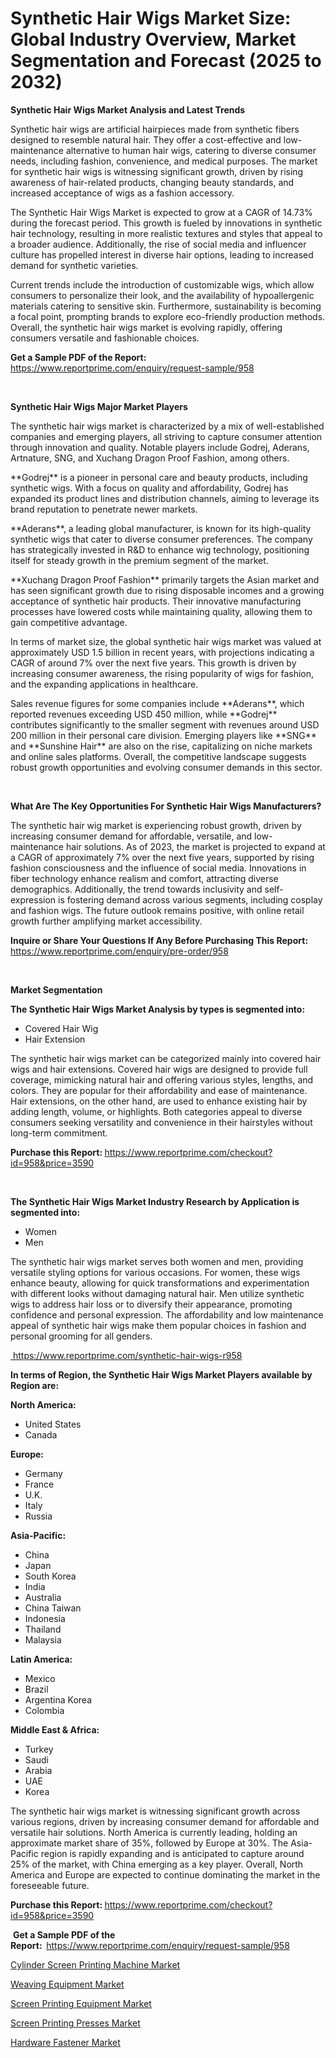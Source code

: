 <p><h1>Synthetic Hair Wigs Market Size: Global Industry Overview, Market Segmentation and Forecast (2025 to 2032)</h1></p><p><strong>Synthetic Hair Wigs Market Analysis and Latest Trends</strong></p>
<p><p>Synthetic hair wigs are artificial hairpieces made from synthetic fibers designed to resemble natural hair. They offer a cost-effective and low-maintenance alternative to human hair wigs, catering to diverse consumer needs, including fashion, convenience, and medical purposes. The market for synthetic hair wigs is witnessing significant growth, driven by rising awareness of hair-related products, changing beauty standards, and increased acceptance of wigs as a fashion accessory. </p><p>The Synthetic Hair Wigs Market is expected to grow at a CAGR of 14.73% during the forecast period. This growth is fueled by innovations in synthetic hair technology, resulting in more realistic textures and styles that appeal to a broader audience. Additionally, the rise of social media and influencer culture has propelled interest in diverse hair options, leading to increased demand for synthetic varieties.</p><p>Current trends include the introduction of customizable wigs, which allow consumers to personalize their look, and the availability of hypoallergenic materials catering to sensitive skin. Furthermore, sustainability is becoming a focal point, prompting brands to explore eco-friendly production methods. Overall, the synthetic hair wigs market is evolving rapidly, offering consumers versatile and fashionable choices.</p></p>
<p><strong>Get a Sample PDF of the Report:&nbsp;</strong> <a href="https://www.reportprime.com/enquiry/request-sample/958?utm_campaign=3116&utm_medium=2&utm_source=Github&utm_content=ia&utm_term=18032025&utm_id=synthetic-hair-wigs">https://www.reportprime.com/enquiry/request-sample/958</a></p>
<p>&nbsp;</p>
<p><strong>Synthetic Hair Wigs Major Market Players</strong></p>
<p><p>The synthetic hair wigs market is characterized by a mix of well-established companies and emerging players, all striving to capture consumer attention through innovation and quality. Notable players include Godrej, Aderans, Artnature, SNG, and Xuchang Dragon Proof Fashion, among others.</p><p>**Godrej** is a pioneer in personal care and beauty products, including synthetic wigs. With a focus on quality and affordability, Godrej has expanded its product lines and distribution channels, aiming to leverage its brand reputation to penetrate newer markets.</p><p>**Aderans**, a leading global manufacturer, is known for its high-quality synthetic wigs that cater to diverse consumer preferences. The company has strategically invested in R&D to enhance wig technology, positioning itself for steady growth in the premium segment of the market.</p><p>**Xuchang Dragon Proof Fashion** primarily targets the Asian market and has seen significant growth due to rising disposable incomes and a growing acceptance of synthetic hair products. Their innovative manufacturing processes have lowered costs while maintaining quality, allowing them to gain competitive advantage.</p><p>In terms of market size, the global synthetic hair wigs market was valued at approximately USD 1.5 billion in recent years, with projections indicating a CAGR of around 7% over the next five years. This growth is driven by increasing consumer awareness, the rising popularity of wigs for fashion, and the expanding applications in healthcare.</p><p>Sales revenue figures for some companies include **Aderans**, which reported revenues exceeding USD 450 million, while **Godrej** contributes significantly to the smaller segment with revenues around USD 200 million in their personal care division. Emerging players like **SNG** and **Sunshine Hair** are also on the rise, capitalizing on niche markets and online sales platforms. Overall, the competitive landscape suggests robust growth opportunities and evolving consumer demands in this sector.</p></p>
<p>&nbsp;</p>
<p><strong>What Are The Key Opportunities For Synthetic Hair Wigs Manufacturers?</strong></p>
<p><p>The synthetic hair wig market is experiencing robust growth, driven by increasing consumer demand for affordable, versatile, and low-maintenance hair solutions. As of 2023, the market is projected to expand at a CAGR of approximately 7% over the next five years, supported by rising fashion consciousness and the influence of social media. Innovations in fiber technology enhance realism and comfort, attracting diverse demographics. Additionally, the trend towards inclusivity and self-expression is fostering demand across various segments, including cosplay and fashion wigs. The future outlook remains positive, with online retail growth further amplifying market accessibility.</p></p>
<p><strong>Inquire or Share Your Questions If Any Before Purchasing This Report:</strong> <a href="https://www.reportprime.com/enquiry/pre-order/958?utm_campaign=3116&utm_medium=2&utm_source=Github&utm_content=ia&utm_term=18032025&utm_id=synthetic-hair-wigs">https://www.reportprime.com/enquiry/pre-order/958</a></p>
<p>&nbsp;</p>
<p><strong>Market Segmentation</strong></p>
<p><strong>The Synthetic Hair Wigs Market Analysis by types is segmented into:</strong></p>
<p><ul><li>Covered Hair Wig</li><li>Hair Extension</li></ul></p>
<p><p>The synthetic hair wigs market can be categorized mainly into covered hair wigs and hair extensions. Covered hair wigs are designed to provide full coverage, mimicking natural hair and offering various styles, lengths, and colors. They are popular for their affordability and ease of maintenance. Hair extensions, on the other hand, are used to enhance existing hair by adding length, volume, or highlights. Both categories appeal to diverse consumers seeking versatility and convenience in their hairstyles without long-term commitment.</p></p>
<p><strong>Purchase this Report:&nbsp;</strong><a href="https://www.reportprime.com/checkout?id=958&price=3590&utm_campaign=3116&utm_medium=2&utm_source=Github&utm_content=ia&utm_term=18032025&utm_id=synthetic-hair-wigs">https://www.reportprime.com/checkout?id=958&price=3590</a></p>
<p>&nbsp;</p>
<p><strong>The Synthetic Hair Wigs Market Industry Research by Application is segmented into:</strong></p>
<p><ul><li>Women</li><li>Men</li></ul></p>
<p><p>The synthetic hair wigs market serves both women and men, providing versatile styling options for various occasions. For women, these wigs enhance beauty, allowing for quick transformations and experimentation with different looks without damaging natural hair. Men utilize synthetic wigs to address hair loss or to diversify their appearance, promoting confidence and personal expression. The affordability and low maintenance appeal of synthetic hair wigs make them popular choices in fashion and personal grooming for all genders.</p></p>
<p><a href="https://www.reportprime.com/synthetic-hair-wigs-r958?utm_campaign=3116&utm_medium=2&utm_source=Github&utm_content=ia&utm_term=18032025&utm_id=synthetic-hair-wigs">&nbsp;https://www.reportprime.com/synthetic-hair-wigs-r958</a></p>
<p><strong>In terms of Region, the Synthetic Hair Wigs Market Players available by Region are:</strong></p>
<p>
    <p> <strong> North America: </strong>
        <ul>
            <li>United States</li>
            <li>Canada</li>
        </ul>
        </p> 
    <p> <strong> Europe: </strong>
        <ul>
            <li>Germany</li>
            <li>France</li>
            <li>U.K.</li>
            <li>Italy</li>
            <li>Russia</li>
        </ul>
        </p> 
    <p> <strong> Asia-Pacific: </strong>
        <ul>
            <li>China</li>
            <li>Japan</li>
            <li>South Korea</li>
            <li>India</li>
            <li>Australia</li>
            <li>China Taiwan</li>
            <li>Indonesia</li>
            <li>Thailand</li>
            <li>Malaysia</li>
        </ul>
        </p> 
    <p> <strong> Latin America: </strong>
        <ul>
            <li>Mexico</li>
            <li>Brazil</li>
            <li>Argentina Korea</li>
            <li>Colombia</li>
        </ul>
        </p> 
    <p> <strong> Middle East & Africa: </strong>
        <ul>
            <li>Turkey</li>
            <li>Saudi</li>
            <li>Arabia</li>
            <li>UAE</li>
            <li>Korea</li>
        </ul>
    </p>
    </p>
<p><p>The synthetic hair wigs market is witnessing significant growth across various regions, driven by increasing consumer demand for affordable and versatile hair solutions. North America is currently leading, holding an approximate market share of 35%, followed by Europe at 30%. The Asia-Pacific region is rapidly expanding and is anticipated to capture around 25% of the market, with China emerging as a key player. Overall, North America and Europe are expected to continue dominating the market in the foreseeable future.</p></p>
<p><strong>Purchase this Report: </strong><a href="https://www.reportprime.com/checkout?id=958&price=3590&utm_campaign=3116&utm_medium=2&utm_source=Github&utm_content=ia&utm_term=18032025&utm_id=synthetic-hair-wigs">https://www.reportprime.com/checkout?id=958&price=3590</a></p>
<p>&nbsp;<strong>Get a Sample PDF of the Report:&nbsp;&nbsp;</strong><a href="https://www.reportprime.com/enquiry/request-sample/958?utm_campaign=3116&utm_medium=2&utm_source=Github&utm_content=ia&utm_term=18032025&utm_id=synthetic-hair-wigs">https://www.reportprime.com/enquiry/request-sample/958</a></p>
<p><strong></strong></p>
<p><p><a href="https://www.linkedin.com/pulse/assessing-cylinder-screen-printing-machine-market-segmentation-r6she?utm_campaign=3116&utm_medium=2&utm_source=Github&utm_content=ia&utm_term=18032025&utm_id=synthetic-hair-wigs">Cylinder Screen Printing Machine Market</a></p><p><a href="https://www.linkedin.com/pulse/navigating-current-trends-weaving-equipment-market-report-6473e?utm_campaign=3116&utm_medium=2&utm_source=Github&utm_content=ia&utm_term=18032025&utm_id=synthetic-hair-wigs">Weaving Equipment Market</a></p><p><a href="https://www.linkedin.com/pulse/screen-printing-equipment-market-research-sales-establishments-upuae?utm_campaign=3116&utm_medium=2&utm_source=Github&utm_content=ia&utm_term=18032025&utm_id=synthetic-hair-wigs">Screen Printing Equipment Market</a></p><p><a href="https://www.linkedin.com/pulse/investor-insights-screen-printing-presses-market-projected-bc91e?utm_campaign=3116&utm_medium=2&utm_source=Github&utm_content=ia&utm_term=18032025&utm_id=synthetic-hair-wigs">Screen Printing Presses Market</a></p><p><a href="https://www.linkedin.com/pulse/hardware-fastener-market-trends-forecast-growth-potential-analysis-fj8ve?utm_campaign=3116&utm_medium=2&utm_source=Github&utm_content=ia&utm_term=18032025&utm_id=synthetic-hair-wigs">Hardware Fastener Market</a></p></p>